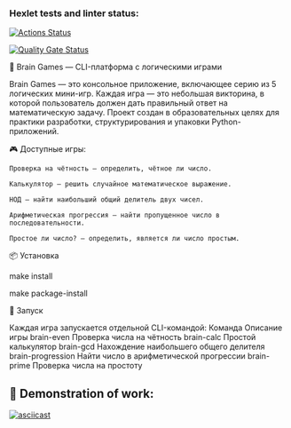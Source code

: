 ### Hexlet tests and linter status:
[![Actions Status](https://github.com/Shooouuun/devops-engineer-from-scratch-project-49/actions/workflows/hexlet-check.yml/badge.svg)](https://github.com/Shooouuun/devops-engineer-from-scratch-project-49/actions)

[![Quality Gate Status](https://sonarcloud.io/api/project_badges/measure?project=Shooouuun_devops-engineer-from-scratch-project-49&metric=alert_status)](https://sonarcloud.io/summary/new_code?id=Shooouuun_devops-engineer-from-scratch-project-49)


🧠 Brain Games — CLI-платформа с логическими играми

Brain Games — это консольное приложение, включающее серию из 5 логических мини-игр. Каждая игра — это небольшая викторина, в которой пользователь должен дать правильный ответ на математическую задачу.
Проект создан в образовательных целях для практики разработки, структурирования и упаковки Python-приложений.

🎮 Доступные игры:

    Проверка на чётность — определить, чётное ли число.

    Калькулятор — решить случайное математическое выражение.

    НОД — найти наибольший общий делитель двух чисел.

    Арифметическая прогрессия — найти пропущенное число в последовательности.

    Простое ли число? — определить, является ли число простым.
    

📦 Установка

make install

make package-install


🚀 Запуск

Каждая игра запускается отдельной CLI-командой:
Команда	Описание игры
brain-even	Проверка числа на чётность
brain-calc	Простой калькулятор
brain-gcd	Нахождение наибольшего общего делителя
brain-progression	Найти число в арифметической прогрессии
brain-prime	Проверка числа на простоту


## 🎥 Demonstration of work:

[![asciicast](https://asciinema.org/a/VyCAGhInuOKSzuQPKbSfK0Hfa.svg)](https://asciinema.org/a/VyCAGhInuOKSzuQPKbSfK0Hfa)



